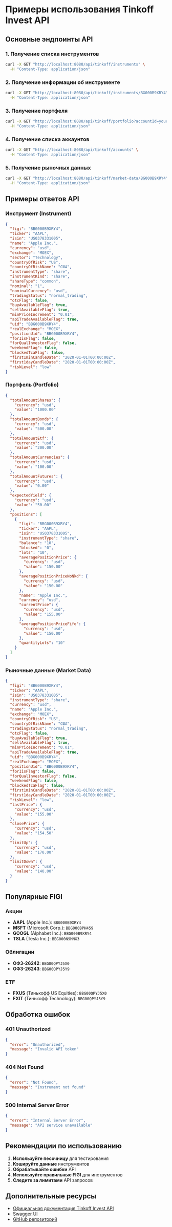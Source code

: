 # Примеры использования Tinkoff Invest API

## Основные эндпоинты API

### 1. Получение списка инструментов

```bash
curl -X GET "http://localhost:8080/api/tinkoff/instruments" \
  -H "Content-Type: application/json"
```

### 2. Получение информации об инструменте

```bash
curl -X GET "http://localhost:8080/api/tinkoff/instruments/BG000B9XRY4" \
  -H "Content-Type: application/json"
```

### 3. Получение портфеля

```bash
curl -X GET "http://localhost:8080/api/tinkoff/portfolio?accountId=your_account_id" \
  -H "Content-Type: application/json"
```

### 4. Получение списка аккаунтов

```bash
curl -X GET "http://localhost:8080/api/tinkoff/accounts" \
  -H "Content-Type: application/json"
```

### 5. Получение рыночных данных

```bash
curl -X GET "http://localhost:8080/api/tinkoff/market-data/BG000B9XRY4" \
  -H "Content-Type: application/json"
```

## Примеры ответов API

### Инструмент (Instrument)

```json
{
  "figi": "BBG000B9XRY4",
  "ticker": "AAPL",
  "isin": "US0378331005",
  "name": "Apple Inc.",
  "currency": "usd",
  "exchange": "MOEX",
  "sector": "Technology",
  "countryOfRisk": "US",
  "countryOfRiskName": "США",
  "instrumentType": "share",
  "instrumentKind": "share",
  "shareType": "common",
  "nominal": "1",
  "nominalCurrency": "usd",
  "tradingStatus": "normal_trading",
  "otcFlag": false,
  "buyAvailableFlag": true,
  "sellAvailableFlag": true,
  "minPriceIncrement": "0.01",
  "apiTradeAvailableFlag": true,
  "uid": "BBG000B9XRY4",
  "realExchange": "MOEX",
  "positionUid": "BBG000B9XRY4",
  "forIisFlag": false,
  "forQualInvestorFlag": false,
  "weekendFlag": false,
  "blockedTcaFlag": false,
  "first1minCandleDate": "2020-01-01T00:00:00Z",
  "first1dayCandleDate": "2020-01-01T00:00:00Z",
  "riskLevel": "low"
}
```

### Портфель (Portfolio)

```json
{
  "totalAmountShares": {
    "currency": "usd",
    "value": "1000.00"
  },
  "totalAmountBonds": {
    "currency": "usd",
    "value": "500.00"
  },
  "totalAmountEtf": {
    "currency": "usd",
    "value": "200.00"
  },
  "totalAmountCurrencies": {
    "currency": "usd",
    "value": "100.00"
  },
  "totalAmountFutures": {
    "currency": "usd",
    "value": "0.00"
  },
  "expectedYield": {
    "currency": "usd",
    "value": "50.00"
  },
  "positions": [
    {
      "figi": "BBG000B9XRY4",
      "ticker": "AAPL",
      "isin": "US0378331005",
      "instrumentType": "share",
      "balance": "10",
      "blocked": "0",
      "lots": "10",
      "averagePositionPrice": {
        "currency": "usd",
        "value": "150.00"
      },
      "averagePositionPriceNoNkd": {
        "currency": "usd",
        "value": "150.00"
      },
      "name": "Apple Inc.",
      "currency": "usd",
      "currentPrice": {
        "currency": "usd",
        "value": "155.00"
      },
      "averagePositionPriceFifo": {
        "currency": "usd",
        "value": "150.00"
      },
      "quantityLots": "10"
    }
  ]
}
```

### Рыночные данные (Market Data)

```json
{
  "figi": "BBG000B9XRY4",
  "ticker": "AAPL",
  "isin": "US0378331005",
  "instrumentType": "share",
  "currency": "usd",
  "name": "Apple Inc.",
  "exchange": "MOEX",
  "countryOfRisk": "US",
  "countryOfRiskName": "США",
  "tradingStatus": "normal_trading",
  "otcFlag": false,
  "buyAvailableFlag": true,
  "sellAvailableFlag": true,
  "minPriceIncrement": "0.01",
  "apiTradeAvailableFlag": true,
  "uid": "BBG000B9XRY4",
  "realExchange": "MOEX",
  "positionUid": "BBG000B9XRY4",
  "forIisFlag": false,
  "forQualInvestorFlag": false,
  "weekendFlag": false,
  "blockedTcaFlag": false,
  "first1minCandleDate": "2020-01-01T00:00:00Z",
  "first1dayCandleDate": "2020-01-01T00:00:00Z",
  "riskLevel": "low",
  "lastPrice": {
    "currency": "usd",
    "value": "155.00"
  },
  "closePrice": {
    "currency": "usd",
    "value": "154.50"
  },
  "limitUp": {
    "currency": "usd",
    "value": "170.00"
  },
  "limitDown": {
    "currency": "usd",
    "value": "140.00"
  }
}
```

## Популярные FIGI

### Акции

- **AAPL** (Apple Inc.): `BBG000B9XRY4`
- **MSFT** (Microsoft Corp.): `BBG000BPH459`
- **GOOGL** (Alphabet Inc.): `BBG000B9XRY4`
- **TSLA** (Tesla Inc.): `BBG000N9MNX3`

### Облигации

- **ОФЗ-26242**: `BBG00QPYJ5X0`
- **ОФЗ-26243**: `BBG00QPYJ5Y9`

### ETF

- **FXUS** (Тинькофф US Equities): `BBG00QPYJ5X0`
- **FXIT** (Тинькофф Technology): `BBG00QPYJ5Y9`

## Обработка ошибок

### 401 Unauthorized
```json
{
  "error": "Unauthorized",
  "message": "Invalid API token"
}
```

### 404 Not Found
```json
{
  "error": "Not Found",
  "message": "Instrument not found"
}
```

### 500 Internal Server Error
```json
{
  "error": "Internal Server Error",
  "message": "API service unavailable"
}
```

## Рекомендации по использованию

1. **Используйте песочницу** для тестирования
2. **Кэшируйте данные** инструментов
3. **Обрабатывайте ошибки** API
4. **Используйте правильные FIGI** для инструментов
5. **Следите за лимитами** API запросов

## Дополнительные ресурсы

- [Официальная документация Tinkoff Invest API](https://russianinvestments.github.io/investAPI/swagger-ui/)
- [Swagger UI](https://russianinvestments.github.io/investAPI/swagger-ui/)
- [GitHub репозиторий](https://github.com/Tinkoff/investAPI) 